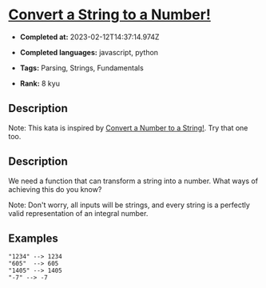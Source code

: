 # [Convert a String to a Number!](https://www.codewars.com/kata/544675c6f971f7399a000e79)

- **Completed at:** 2023-02-12T14:37:14.974Z

- **Completed languages:** javascript, python

- **Tags:** Parsing, Strings, Fundamentals

- **Rank:** 8 kyu

## Description

Note: This kata is inspired by [Convert a Number to a String!](http://www.codewars.com/kata/convert-a-number-to-a-string/). Try that one too.

## Description

We need a function that can transform a string into a number. What ways of achieving this do you know?

Note: Don't worry, all inputs will be strings, and every string is a perfectly valid representation of an integral number.

## Examples
```
"1234" --> 1234
"605"  --> 605
"1405" --> 1405
"-7" --> -7
```

